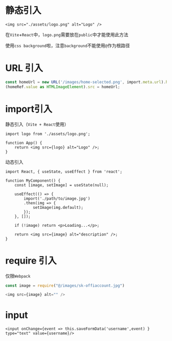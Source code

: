 # 静态引入

```tsx
<img src="./assets/logo.png" alt="Logo" />
```

在`Vite`+`React`中，`logo.png`需要放在`public`中才能使用此方法

使用`css background`啦，注意`background`不能使用`@`作为根路径

# URL 引入

```typescript
const homeUrl = new URL('/images/home-selected.png', import.meta.url).href;
(homeRef.value as HTMLImageElement).src = homeUrl;
```



# import引入

静态引入（`Vite + React`使用）

```tsx
import logo from './assets/logo.png';

function App() {
	return <img src={logo} alt="Logo" />;
}
```

动态引入

```tsx
import React, { useState, useEffect } from 'react';

function MyComponent() {
    const [image, setImage] = useState(null);

    useEffect(() => {
        import('./path/to/image.jpg')
        .then(img => {
        	setImage(img.default);
    	});
    }, []);

    if (!image) return <p>Loading...</p>;

    return <img src={image} alt="description" />;
}
```



# require 引入

仅限`Webpack`

```typescript
const image = require("@/images/sk-offiaccount.jpg")

<img src={image} alt="" />
```



# input

```tsx
<input onChange={event => this.saveFormData('username',event) } type="text" value={username}/>
```


